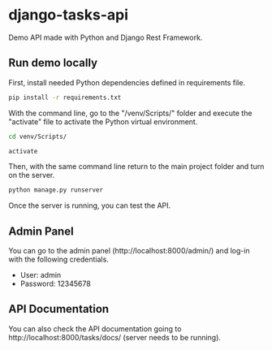 # django-tasks-api
Demo API made with Python and Django Rest Framework.

## Run demo locally
First, install needed Python dependencies defined in requirements file.
```bash
pip install -r requirements.txt
```

With the command line, go to the "/venv/Scripts/" folder and execute the "activate" file to activate the Python virtual environment.
```bash
cd venv/Scripts/
```
```bash
activate
```

Then, with the same command line return to the main project folder and turn on the server.
```bash
python manage.py runserver
```
Once the server is running, you can test the API.

## Admin Panel
You can go to the admin panel (http://localhost:8000/admin/) and log-in with the following credentials.
- User: admin
- Password: 12345678

## API Documentation
You can also check the API documentation going to http://localhost:8000/tasks/docs/ (server needs to be running).
